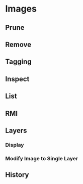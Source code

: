 # Images 

## Prune 

## Remove 

## Tagging 


## Inspect 

## List 


## RMI 

## Layers 

### Display 

### Modify Image to Single Layer


## History 


## 


